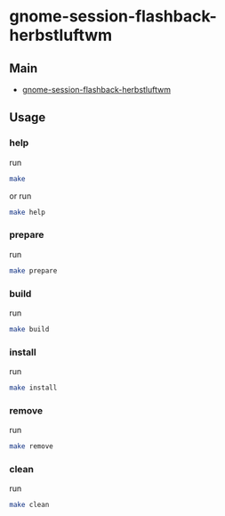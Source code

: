 
# gnome-session-flashback-herbstluftwm

## Main

* [gnome-session-flashback-herbstluftwm](asset/gnome-session-flashback-herbstluftwm)


## Usage

### help

run

``` sh
make
```

or run

``` sh
make help
```


### prepare

run

``` sh
make prepare
```


### build

run

``` sh
make build
```


### install

run

``` sh
make install
```


### remove

run

``` sh
make remove
```


### clean

run

``` sh
make clean
```

